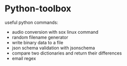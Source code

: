 # Python-toolbox
useful python commands:
 - audio conversion with sox linux command
 - random filename generator
 - write binary data to a file
 - json schema validation with jsonschema
 - compare two dictionaries and return their differences
 - email regex

